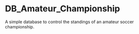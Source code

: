 # DB_Amateur_Championship
A simple database to control the standings of an amateur soccer championship.
